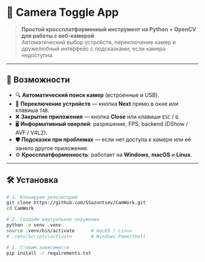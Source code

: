 # 📸 Camera Toggle App

> **Простой кроссплатформенный инструмент на Python + OpenCV для работы с веб-камерой**  
> Автоматический выбор устройств, переключение камер и дружелюбный интерфейс с подсказками, если камера недоступна.

---

## 🚀 Возможности
- 🔍 **Автоматический поиск камер** (встроенные и USB).
- 🔄 **Переключение устройств** — кнопка **Next** прямо в окне или клавиша `TAB`.
- ❌ **Закрытие приложения** — кнопка **Close** или клавиши `ESC` / `Q`.
- 🖥️ **Информативный оверлей**: разрешение, FPS, backend (DShow / AVF / V4L2).
- 🛡️ **Подсказки при проблемах** — если нет доступа к камере или её заняло другое приложение.
- ⚙️ **Кроссплатформенность**: работает на **Windows**, **macOS** и **Linux**.

---

## 🛠 Установка

```bash
# 1. Клонируем репозиторий
git clone https://github.com/SSazontsev/CamWork.git
cd CamWork

# 2. Создаём виртуальное окружение
python -m venv .venv
source .venv/bin/activate      # macOS / Linux
# .venv\Scripts\activate       # Windows PowerShell

# 3. Ставим зависимости
pip install -r requirements.txt
